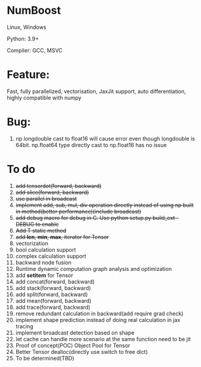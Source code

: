 # NumBoost

Linux, Windows

Python: 3.9+

Compiler: GCC, MSVC

# Feature:
Fast, fully parallelized, vectorisation, JaxJit support, auto differentiation, highly compatible with numpy

# Bug:
1. np.longdouble cast to float16 will cause error even though longdouble is 64bit. np.float64 type directly cast to np.float16 has no issue

# To do
1. ~~add tensordot(forward, backward)~~
2. ~~add slice(forward, backward)~~
3. ~~use parallel in broadcast~~
4. ~~implement add, sub, mul, div operation directly instead of using np built in method(better performance)(include broadcast)~~
5. ~~add debug macro for debug in C. Use python setup.py build_ext -DEBUG to enable~~
6. ~~Add T static method~~
7. ~~add __len__, __min__, __max__, iterator for Tensor~~
8. vectorization
9. bool calculation support
10. complex calculation support
11. backward node fusion
12. Runtime dynamic computation graph analysis and optimization
13. add __setitem__ for Tensor
14. add concat(forward, backward)
15. add stack(forward, backward)
16. add split(forward, backward)
17. add mean(forward, backward)
18. add trace(forward, backward)
19. remove redundant calculation in backward(add require grad check)
20. implement shape prediction instead of doing real calculation in jax tracing
21. implement broadcast detection based on shape
22. let cache can handle more scenario at the same function need to be jit
23. Proof of concept(POC) Object Pool for Tensor
24. Better Tensor dealloc(directly use switch to free dict)
25. To be determined(TBD)